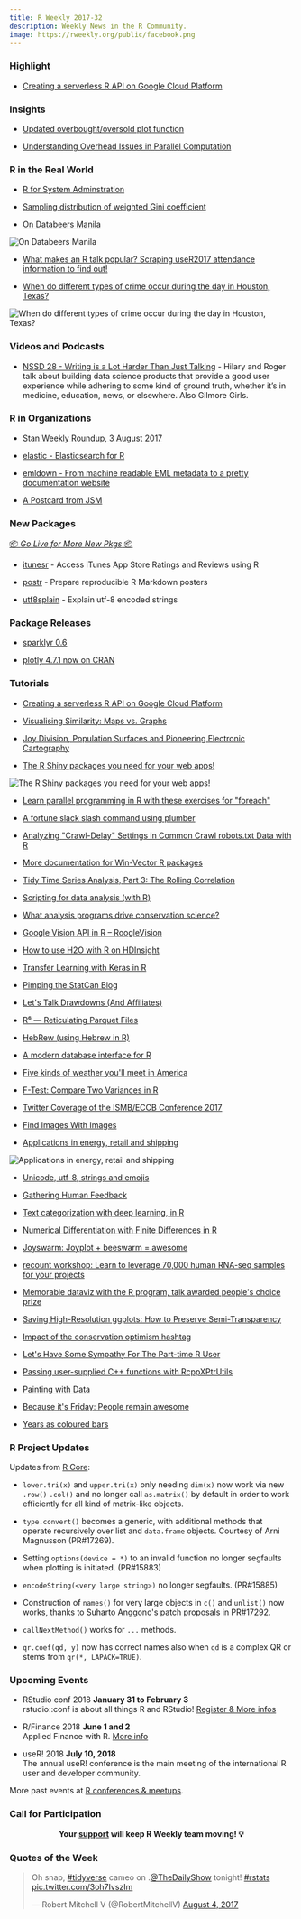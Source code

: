 ```yaml
---
title: R Weekly 2017-32 
description: Weekly News in the R Community.
image: https://rweekly.org/public/facebook.png
---
```


###  Highlight

+ [Creating a serverless R API on Google Cloud Platform](https://github.com/MarkEdmondson1234/serverless-R-API-appengine)

### Insights

+ [Updated overbought/oversold plot function](http://dirk.eddelbuettel.com/blog/2017/07/29#updated_overbought_oversold_plot)

+ [Understanding Overhead Issues in Parallel Computation](https://matloff.wordpress.com/2017/07/29/understanding-overhead-issues-in-parallel-computation/)

###  R in the Real World

+ [R for System Adminstration](http://dirk.eddelbuettel.com/blog/2017/08/03#r_for_system_administration)

+ [Sampling distribution of weighted Gini coefficient](http://ellisp.github.io/blog/2017/08/05/weighted-gini)

+ [On Databeers Manila](http://www.tjpalanca.com/2017/07/databeers-mnl.html)

![On Databeers Manila](https://raw.githubusercontent.com/rweekly/image/master/2017-6/20170731-reactions-vs-articles-opt.gif)

+ [What makes an R talk popular? Scraping useR2017 attendance information to find out!](http://deanattali.com/blog/user2017/)

+ [When do different types of crime occur during the day in Houston, Texas?](https://gist.github.com/seasmith/3dfbd76cf2f12f185ef86ae8b4528874)

![When do different types of crime occur during the day in Houston, Texas?](https://pbs.twimg.com/media/DGQJECrVwAAeyoa.jpg)

###  Videos and Podcasts

+ [NSSD 28 - Writing is a Lot Harder Than Just Talking](http://nssdeviations.com/28-writing-is-a-lot-harder-than-just-talking) - Hilary and Roger talk about building data science products that provide a good user experience while adhering to some kind of ground truth, whether it’s in medicine, education, news, or elsewhere. Also Gilmore Girls.

###  R in Organizations

+ [Stan Weekly Roundup, 3 August 2017](http://andrewgelman.com/2017/08/04/stan-weekly-update-3-august-2017/)

+ [elastic - Elasticsearch for R](http://ropensci.org/blog/technotes/2017/08/02/elasticsearch-client)

+ [emldown - From machine readable EML metadata to a pretty documentation website](http://ropensci.org/blog/blog/2017/08/01/emldown)

+ [A Postcard from JSM](https://rviews.rstudio.com/2017/08/02/a-postcard-from-jsm/)

###  New Packages

<p class="added-hostname"><a href="https://rweekly.org/live" target="_blank" class="externalLink">📦 <i>Go Live for More New Pkgs</i> 📦</a></p>

+ [itunesr](https://cran.r-project.org/web/packages/itunesr/index.html) - Access iTunes App Store Ratings and Reviews using R

+ [postr](https://github.com/odeleongt/postr) - Prepare reproducible R Markdown posters

+ [utf8splain](https://github.com/ThinkRstat/utf8splain) - Explain utf-8 encoded strings

### Package Releases

+ [sparklyr 0.6](https://blog.rstudio.com/2017/07/31/sparklyr-0-6/)

+ [plotly 4.7.1 now on CRAN](http://moderndata.plot.ly/plotly-4-7-1-now-on-cran/)

###  Tutorials

+ [Creating a serverless R API on Google Cloud Platform](https://github.com/MarkEdmondson1234/serverless-R-API-appengine)

+ [Visualising Similarity: Maps vs. Graphs](http://www.exactness.net/post/163519386590)

+ [Joy Division, Population Surfaces and Pioneering Electronic Cartography](http://spatial.ly/2017/07/joy-division-population-surfaces-and-pioneering-electronic-cartography/)

+ [The R Shiny packages you need for your web apps!](http://enhancedatascience.com/2017/07/10/the-packages-you-need-for-your-r-shiny-application/)

![The R Shiny packages you need for your web apps!](https://i2.wp.com/enhancedatascience.com/wp-content/uploads/2017/07/formattable.png?w=975)

+ [Learn parallel programming in R with these exercises for "foreach"](http://blog.revolutionanalytics.com/2017/07/foreach-exercises.html)

+ [A fortune slack slash command using plumber](https://romain.rbind.io/blog/2017/07/29/a-fortune-slack-slash-command-using-plumber/)

+ [Analyzing "Crawl-Delay" Settings in Common Crawl robots.txt Data with R](https://rud.is/b/2017/07/28/analyzing-wait-delay-settings-in-common-crawl-robots-txt-data-with-r/)

+ [More documentation for Win-Vector R packages](http://www.win-vector.com/blog/2017/07/more-documentation-for-win-vector-r-packages/)

+ [Tidy Time Series Analysis, Part 3: The Rolling Correlation](http://www.business-science.io/timeseries-analysis/2017/07/30/tidy-timeseries-analysis-pt-3.html)

+ [Scripting for data analysis (with R)](https://martinsbioblogg.wordpress.com/2017/07/30/scripting-for-data-analysis-with-r/)

+ [What analysis programs drive conservation science?](http://www.seascapemodels.org/rstats/2017/08/01/analysis-programs-driving-conservation.html)

+ [Google Vision API in R – RoogleVision](https://www.stoltzmaniac.com/google-vision-api-in-r-rooglevision/)

+ [How to use H2O with R on HDInsight ](http://blog.revolutionanalytics.com/2017/07/h2o-hdinsight.html)

+ [Transfer Learning with Keras in R](http://flovv.github.io/Logo_detection_transfer_learning/)

+ [Pimping the StatCan Blog](https://www.mytinyshinys.com/2017/08/01/statcan)

+ [Let's Talk Drawdowns (And Affiliates)](https://quantstrattrader.wordpress.com/2017/08/01/lets-talk-drawdowns-and-affiliates/)

+ [R⁶ — Reticulating Parquet Files](https://rud.is/b/2017/08/01/r%e2%81%b6-reticulating-parquet-files/)

+ [HebRew (using Hebrew in R)](http://r-posts.com/hebrew-using-hebrew-in-r/)

+ [A modern database interface for R](http://blog.revolutionanalytics.com/2017/08/a-modern-database-interface-for-r.html)

+ [Five kinds of weather you'll meet in America](http://www.decisionsciencenews.com/2017/08/01/five-kinds-weather-youll-meet-america/)

+ [F-Test: Compare Two Variances in R](http://www.sthda.com/english/wiki/f-test-compare-two-variances-in-r)

+ [Twitter Coverage of the ISMB/ECCB Conference 2017](https://nsaunders.wordpress.com/2017/08/02/twitter-coverage-of-the-ismbeccb-conference-2017/)

+ [Find Images With Images](https://blogs.technet.microsoft.com/machinelearning/2017/07/31/find-images-with-images/)

+ [Applications in energy, retail and shipping](http://blog.revolutionanalytics.com/2017/08/gallery-solutions.html)

![Applications in energy, retail and shipping](https://revolution-computing.typepad.com/.a/6a010534b1db25970b01bb09b52745970d-pi)

+ [Unicode, utf-8, strings and emojis](https://romain.rbind.io/blog/2017/08/03/unicode-utf-8-strings-and-emojis/)

+ [Gathering Human Feedback](https://blog.openai.com/gathering_human_feedback/)

+ [Text categorization with deep learning, in R](http://blog.revolutionanalytics.com/2017/08/text-categorization-deep-learning.html)

+ [Numerical Differentiation with Finite Differences in R](http://www.aaronschlegel.com/numerical-differentiation-finite-differences-r/)

+ [Joyswarm: Joyplot + beeswarm = awesome](http://lenkiefer.github.io/2017/08/03/joyswarm)

+ [recount workshop: Learn to leverage 70,000 human RNA-seq samples for your projects](http://lcolladotor.github.io/talk/bioc2017/)

+ [Memorable dataviz with the R program, talk awarded people's choice prize](http://www.seascapemodels.org/rstats/2017/07/30/peoples-choice-dataviz.html)

+ [Saving High-Resolution ggplots: How to Preserve Semi-Transparency](http://www.sthda.com/english/wiki/saving-high-resolution-ggplots-how-to-preserve-semi-transparency)

+ [Impact of the conservation optimism hashtag](http://www.seascapemodels.org/rstats/2017/08/04/conservationoptimism.html)

+ [Let's Have Some Sympathy For The Part-time R User](http://www.win-vector.com/blog/2017/08/lets-have-some-sympathy-for-the-part-time-r-user/)

+ [Passing user-supplied C++ functions with RcppXPtrUtils](http://gallery.rcpp.org//articles/passing-cpp-function-pointers-rcppxptrutils/)

+ [Painting with Data](http://blog.revolutionanalytics.com/2017/08/kandinsky.html)

+ [Because it's Friday: People remain awesome](http://blog.revolutionanalytics.com/2017/08/because-its-friday-people-remain-awesome.html)

+ [Years as coloured bars](https://nsaunders.wordpress.com/2017/08/05/years-as-coloured-bars/)

###  R Project Updates

Updates from [R Core](http://developer.r-project.org/blosxom.cgi/R-devel/NEWS):

+ `lower.tri(x)` and `upper.tri(x)` only needing `dim(x)` now work via new `.row()` `.col()` and no longer call `as.matrix()` by default in order to work efficiently for all kind of matrix-like objects.

+ `type.convert()` becomes a generic, with additional methods that operate recursively over list and `data.frame` objects. Courtesy of Arni Magnusson (PR#17269).

+ Setting `options(device = *)` to an invalid function no longer segfaults when plotting is initiated. (PR#15883)

+ `encodeString(<very large string>)` no longer segfaults. (PR#15885)

+ Construction of `names()` for very large objects in `c()` and `unlist()` now works, thanks to Suharto Anggono's patch proposals in PR#17292.

+  `callNextMethod()` works for `...` methods. 

+ `qr.coef(qd, y)` now has correct names also when `qd` is a complex QR or stems from `qr(*, LAPACK=TRUE)`.

###  Upcoming Events

+ RStudio conf 2018 **January 31 to February 3** <br />
rstudio::conf is about all things R and RStudio! [Register & More infos](https://www.rstudio.com/conference/)

+ R/Finance 2018 **June 1 and 2** <br />
Applied Finance with R. [More info](http://www.rinfinance.com)

+ useR! 2018 **July 10, 2018** <br />
The annual useR! conference is the main meeting of the international R user and developer community.

More past events at [R conferences & meetups](https://conf.rweekly.org).


###  Call for Participation

<p class="hide-support added-hostname support-rweekly" style="text-align: center;font-weight: bold;">Your <a class="non-visited externalLink" href="https://www.patreon.com/rweekly" onclick="pas(this)">support</a> will keep R Weekly team moving! 💡</p>

###  Quotes of the Week

<blockquote class="twitter-tweet" data-lang="en"><p lang="en" dir="ltr">Oh snap, <a href="https://twitter.com/hashtag/tidyverse?src=hash">#tidyverse</a> cameo on .<a href="https://twitter.com/TheDailyShow">@TheDailyShow</a> tonight! <a href="https://twitter.com/hashtag/rstats?src=hash">#rstats</a> <a href="https://t.co/3oh7IvszIm">pic.twitter.com/3oh7IvszIm</a></p>&mdash; Robert Mitchell V (@RobertMitchellV) <a href="https://twitter.com/RobertMitchellV/status/893342202536972289">August 4, 2017</a></blockquote>
